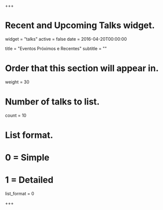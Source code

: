 +++
# Recent and Upcoming Talks widget.
widget = "talks"
active = false
date = 2016-04-20T00:00:00

title = "Eventos Próximos e Recentes"
subtitle = ""

# Order that this section will appear in.
weight = 30

# Number of talks to list.
count = 10

# List format.
#   0 = Simple
#   1 = Detailed
list_format = 0

+++

